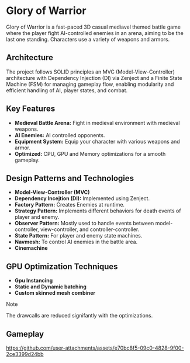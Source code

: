# Glory of Warrior

Glory of Warrior is a fast-paced 3D casual mediavel themed battle game where the player fight AI-controlled enemies in an arena, aiming to be the last one standing. Characters use a variety of weapons and armors.

## Architecture
The project follows SOLID principles an MVC (Model-View-Controller) architecture with Dependency Injection (DI) via Zenject and a Finite State Machine (FSM) for managing gameplay flow, enabling modularity and efficient handling of AI, player states, and combat.

## Key Features
- **Medieval Battle Arena:** Fight in medieval environment with medieval weapons.
- **AI Enemies:** AI controlled opponents. 
- **Equipment System:** Equip your character with various weapons and armor.
- **Optimized:** CPU, GPU and Memory optimizations for a smooth gameplay.

## Design Patterns and Technologies
- **Model-View-Controller (MVC)**
- **Dependency Incejtion (DI):** Implemented using Zenject.
- **Factory Pattern:** Creates Enemies at runtime.
- **Strategy Pattern:** Implements different behaviors for death events of player and enemy.
- **Observer Pattern:** Mostly used to handle events between model-controller, view-controller, and controller-controller.
- **State Pattern:** For player and enemy state machines.
- **Navmesh:** To control AI enemies in the battle area.
- **Cinemachine**


## GPU Optimization Techniques

- **Gpu Instancing**
- **Static and Dynamic batching**
- **Custom skinned mesh combiner**

> [!NOTE]
> The drawcalls are reduced signifantly with the optimizations.



## Gameplay


https://github.com/user-attachments/assets/e70bc8f5-09c0-4828-9f00-2ce3399d24bb

